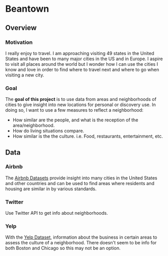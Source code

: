 # Beantown

## Overview

### Motivation

I really enjoy to travel. I am approaching visiting 49 states in the United States and have been to many major cities in the US and in Europe. I aspire to visit all places around the world but I wonder how I can use the cities I know and love in order to find where to travel next and where to go when visiting a new city.

### Goal

The **goal of this project** is to use data from areas and neighborhoods of cities to give insight into new locations for personal or discovery use. In doing so, I want to use a few measures to reflect a neighborhood:

* How similar are the people, and what is the reception of the area/neighborhood.
* How do living situations compare.
* How similar is the the culture. i.e. Food, restaurants, entertainment, etc.


## Data

### Airbnb

The [Airbnb Datasets](http://insideairbnb.com/get-the-data.html) provide insight into many cities in the United States and other countries and can be used to find areas where residents and housing are similar in by various standards. 

### Twitter 

Use Twitter API to get info about neighborhoods. 

### Yelp

With the [Yelp Dataset](https://www.yelp.com/dataset), information about the business in certain areas to assess the culture of a neighborhood. There doesn't seem to be info for both Boston and Chicago so this may not be an option.
